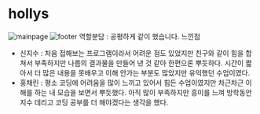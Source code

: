 # hollys
![mainpage](https://user-images.githubusercontent.com/103918912/174749552-6996f7f5-7961-4414-867d-04b245f9222c.png)
![footer](https://user-images.githubusercontent.com/103918912/174749563-4f76bbfe-50d7-47aa-90a9-9cd203b59682.png)
역할분담 : 공평하게 같이 했습니다.
느낀점 
- 신지수 : 처음 접해보는 프로그램이라서 어려운 점도 있었지만 친구와 같이 힘을 합쳐서 부족하지만 나름의 결과물을 만들어 낸 것 같아 한편으론 뿌듯하다.  시간이 짧아서 더 많은 내용을 못배우고 이해 안가는 부분도 많았지만 유익했던 수업이였다. 
- 홍채린 : 평소 코딩에 어려움을 많이 느끼고 있어서 힘든 수업이였지만 차근차근 이해를 하는 내 모습을 보면서 뿌듯했다. 아직 많이 부족하지만 흥미를 느껴 방학동안 지수 데리고 코딩 공부를 더 해야겠다는 생각을 했다.
